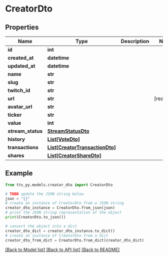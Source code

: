 # CreatorDto


## Properties

Name | Type | Description | Notes
------------ | ------------- | ------------- | -------------
**id** | **int** |  | 
**created_at** | **datetime** |  | 
**updated_at** | **datetime** |  | 
**name** | **str** |  | 
**slug** | **str** |  | 
**twitch_id** | **str** |  | 
**url** | **str** |  | [readonly] 
**avatar_url** | **str** |  | 
**ticker** | **str** |  | 
**value** | **int** |  | 
**stream_status** | [**StreamStatusDto**](StreamStatusDto.md) |  | 
**history** | [**List[VoteDto]**](VoteDto.md) |  | 
**transactions** | [**List[CreatorTransactionDto]**](CreatorTransactionDto.md) |  | 
**shares** | [**List[CreatorShareDto]**](CreatorShareDto.md) |  | 

## Example

```python
from ttx_py.models.creator_dto import CreatorDto

# TODO update the JSON string below
json = "{}"
# create an instance of CreatorDto from a JSON string
creator_dto_instance = CreatorDto.from_json(json)
# print the JSON string representation of the object
print(CreatorDto.to_json())

# convert the object into a dict
creator_dto_dict = creator_dto_instance.to_dict()
# create an instance of CreatorDto from a dict
creator_dto_from_dict = CreatorDto.from_dict(creator_dto_dict)
```
[[Back to Model list]](../README.md#documentation-for-models) [[Back to API list]](../README.md#documentation-for-api-endpoints) [[Back to README]](../README.md)



